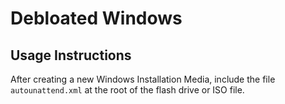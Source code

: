 # Debloated Windows

## Usage Instructions

After creating a new Windows Installation Media, include the file `autounattend.xml` at the root of the flash drive or ISO file.
